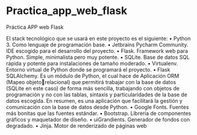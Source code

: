 # Practica_app_web_flask
Práctica APP web Flask


El stack tecnológico que se usará en este proyecto es el siguiente:
• Python 3. Como lenguaje de programación base.
• Jetbrains Pycharm Community. IDE escogido para el desarrollo del proyecto.
• Flask. Framework web para Python. Simple, minimalista pero muy potente.
• SQLite. Base de datos SQL rápida y potente para instalaciones de tamaño moderado.
• Virtualenv. Entorno virtual de Python donde se programará el proyecto.
• Flask SQLAlchemy. Es un módulo de Python, el cual hace de Aplicación ORM (Mapeo objetorelacional) que permitirá trabajar con la base de datos (SQLite en este caso) de forma más 
sencilla, trabajando con objetos de programación y no con las tablas, sintaxis y 
particularidades de la base de datos escogida. En resumen, es una aplicación que facilitará la 
gestión y comunicación con la base de datos desde Python.
• Google Fonts. Fuentes más bonitas que las fuentes estándar.
• Bootstrap. Librería de componentes gráficos y maquetador de diseño.
• uiGrandients. Generador de fondos con degradado.
• Jinja. Motor de renderizado de páginas web

